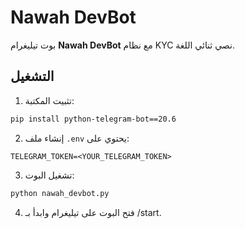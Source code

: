 
# Nawah DevBot

بوت تيليغرام **Nawah DevBot** مع نظام KYC نصي ثنائي اللغة.

## التشغيل
1. تثبيت المكتبة:
```bash
pip install python-telegram-bot==20.6
```
2. إنشاء ملف `.env` يحتوي على:
```
TELEGRAM_TOKEN=<YOUR_TELEGRAM_TOKEN>
```
3. تشغيل البوت:
```bash
python nawah_devbot.py
```
4. فتح البوت على تيليغرام وابدأ بـ /start.
